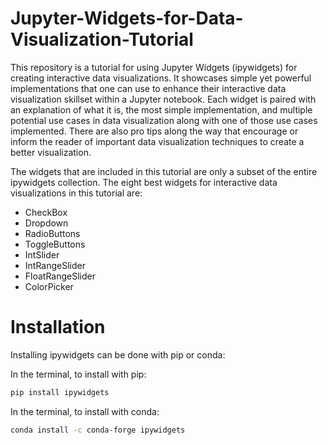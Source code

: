 # Jupyter-Widgets-for-Data-Visualization-Tutorial

This repository is a tutorial for using Jupyter Widgets (ipywidgets) for creating interactive data visualizations. It showcases simple yet powerful implementations that one can use to enhance their interactive data visualization skillset within a Jupyter notebook. Each widget is paired with an explanation of what it is, the most simple implementation, and multiple potential use cases in data visualization along with one of those use cases implemented. There are also pro tips along the way that encourage or inform the reader of important data visualization techniques to create a better visualization. 

The widgets that are included in this tutorial are only a subset of the entire ipywidgets collection. The eight best widgets for interactive data visualizations in this tutorial are:

- CheckBox
- Dropdown
- RadioButtons
- ToggleButtons
- IntSlider
- IntRangeSlider
- FloatRangeSlider
- ColorPicker


# Installation

Installing ipywidgets can be done with pip or conda:

In the terminal, to install with pip:
```bash
pip install ipywidgets
```

In the terminal, to install with conda:
```bash
conda install -c conda-forge ipywidgets
```
